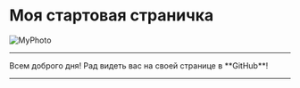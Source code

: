 # Моя стартовая страничка
![MyPhoto](https://i.ibb.co/21cQJSKX/My-Photo-2.jpg)
 <hr>
Всем доброго дня! Рад видеть вас на своей странице в **GitHub**!
<hr>

